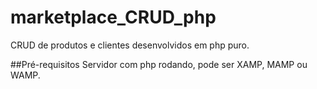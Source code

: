 # marketplace_CRUD_php

CRUD de produtos e clientes desenvolvidos em php puro.

##Pré-requisitos
  Servidor com php rodando, pode ser XAMP, MAMP ou WAMP.
